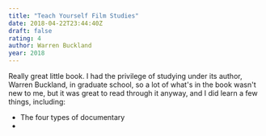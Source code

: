 ```yaml
---
title: "Teach Yourself Film Studies"
date: 2018-04-22T23:44:40Z
draft: false
rating: 4
author: Warren Buckland
year: 2018
---
```


Really great little book. I had the privilege of studying under its author, Warren Buckland, in graduate school, so a lot of what's in the book wasn't new to me, but it was great to read through it anyway, and I did learn a few things, including:

* The four types of documentary
*

